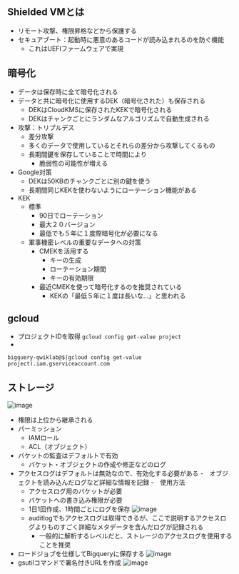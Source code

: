 ## Shielded VMとは
- リモート攻撃、権限昇格などから保護する
- セキュアブート：起動時に悪意のあるコードが読み込まれるのを防ぐ機能
  - これはUEFIファームウェアで実現

## 暗号化
- データは保存時に全て暗号化される
- データと共に暗号化に使用するDEK（暗号化された）も保存される
  - DEKはCloudKMSに保存されたKEKで暗号化される
  - DEKはチャンクごとにランダムなアルゴリズムで自動生成される
- 攻撃：トリプルデス
  - 差分攻撃
  - 多くのデータで使用しているとそれらの差分から攻撃してくるもの 
  - 長期間鍵を保存していることで時間により
    - 脆弱性の可能性が増える
- Google対策
  - DEKは50KBのチャンクごとに別の鍵を使う
  - 長期間同じKEKを使わないようにローテーション機能がある
- KEK
  - 標準
    - 90日でローテーション
    - 最大２０バージョン
    - 最低でも５年に１度際暗号化が必要になる  
  - 軍事機密レベルの重要なデータへの対策
    - CMEKを活用する
      - キーの生成
      - ローテーション期間
      - キーの有効期限
    - 最近CMEKを使って暗号化するのを推奨されている
      - KEKの「最低５年に１度は長いな...」と思われる

## gcloud
- プロジェクトIDを取得
`gcloud config get-value project`
- 
`bigquery-qwiklab@$(gcloud config get-value project).iam.gserviceaccount.com`

## ストレージ
![image](https://user-images.githubusercontent.com/45380191/118919221-13d27480-b96f-11eb-87bc-a85c25e29a36.png)
- 権限は上位から継承される
- パーミッション 
  - IAMロール
  - ACL（オブジェクト）
- バケットの監査はデフォルトで有効
  - バケット・オブジェクトの作成や修正などのログ  
- アクセスログはデフォルトは無効なので、有効化する必要がある
  -　オブジェクトを読み込んだログなど詳細な情報を記録
  -　使用方法
    - アクセスログ用のバケットが必要
    - バケットへの書き込み権限が必要
    - 1日1回作成、1時間ごとにログを保存
    ![image](https://user-images.githubusercontent.com/45380191/118919392-5eec8780-b96f-11eb-9229-5ff4ecd03905.png)
  - auditlogでもアクセスログは取得できるが、ここで説明するアクセスログよりものすごく詳細なメタデータを含んだログが記録される
    - 一般的に解析するレベルだと、ストレージのアクセスログを使用することを推奨
- ロードジョブを仕様してBigqueryに保存する
  ![image](https://user-images.githubusercontent.com/45380191/118919493-95c29d80-b96f-11eb-8b76-6617de7fe5a5.png)
- gsutilコマンドで署名付きURLを作成
  ![image](https://user-images.githubusercontent.com/45380191/118919614-cefb0d80-b96f-11eb-8c52-73d7fecac618.png)
  



